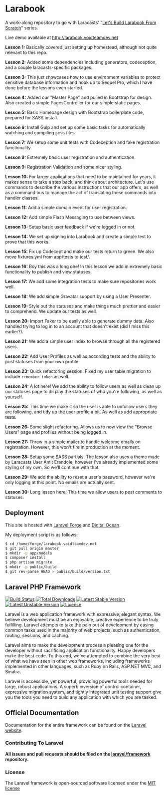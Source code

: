 Larabook
========

A work-along repository to go with Laracasts' "[Let's Build Larabook From Scratch](https://laracasts.com/series/build-a-laravel-app-from-scratch)" series.

Live demo available at http://larabook.voidteamdev.net

**Lesson 1:** Basically covered just setting up homestead, although not quite relevant to this repo.

**Lesson 2:** Added some dependencies including generators, codeception, and a couple laracasts-specific packages.

**Lesson 3:** This just showcases how to use environment variables to protect sensitive database information and hook up to Sequel Pro, which I have done before the lessons even started.

**Lesson 4:** Added our "Master Page" and pulled in Bootstrap for design. Also created a simple PagesController for our simple static pages.

**Lesson 5:** Basic Homepage design with Bootstrap boilerplate code, prepared for SASS install.

**Lesson 6:** Install Gulp and set up some basic tasks for automatically watching and compiling scss files.

**Lesson 7:** We setup some unit tests with Codeception and fake registration functionality.

**Lesson 8:** Extremely basic user registration and authentication.

**Lesson 9:** Registration Validation and some nicer styling.

**Lesson 10:** For larger applications that need to be maintained for years, it makes sense to take a step back, and think about architecture. Let's use commands to describe the various instructions that our app offers, as well as a command bus to manage the act of translating these commands into handler classes.

**Lesson 11:** Add a simple domain event for user registration.

**Lesson 12:** Add simple Flash Messaging to use between views.

**Lesson 13:** Setup basic user feedback if we're logged in or not.

**Lesson 14:** We set up signing into Larabook and create a simple test to prove that this works.

**Lesson 15:** Fix up Codecept and make our tests return to green. We also move fixtures.yml from app/tests to test/.

**Lesson 16:** Boy this was a long one! In this lesson we add in extremely basic functionality to publish and view statuses.

**Lesson 17:** We add some integration tests to make sure repositories work well.

**Lesson 18:** We add simple Gravatar support by using a User Presenter.

**Lesson 19:** Style out the statuses and make things much prettier and easier to comprehend. We update our tests as well.

**Lesson 20:** Import Faker to be easily able to generate dummy data. Also handled trying to log in to an account that doesn't exist (did I miss this earlier?).

**Lesson 21:** We add a simple user index to browse through all the registered users.

**Lesson 22:** Add User Profiles as well as according tests and the ability to post statuses from your own profile.

**Lesson 23:** Quick refactoring session. Fixed my user table migration to include `remember_token` as well.

**Lesson 24:** A lot here! We add the ability to follow users as well as clean up our statuses page to display the statuses of who you're following, as well as yourself.

**Lesson 25:** This time we make it so the user is able to unfollow users they are following, and tidy up the user profile a bit. As well as add appropriate tests.

**Lesson 26:** Some slight refactoring. Allows us to now view the "Browse Users" page and profiles without being logged in.

**Lesson 27:** Threw in a simple mailer to handle welcome emails on registration. However, this won't fire in production at the moment.

**Lesson 28:** Setup some SASS partials. The lesson also uses a theme made by Laracasts User Amit Erandole, however I've already implemented some styling of my own. So we'll continue with that.

**Lesson 29:** We add the ability to reset a user's password, however we're only logging at this point. No emails are actually sent.

**Lesson 30:** Long lesson here! This time we allow users to post comments to statuses.

## Deployment

This site is hosted with [Laravel Forge](https://forge.laravel.com/) and [Digital Ocean](https://www.digitalocean.com/).

My deployment script is as follows:

```sh
$ cd /home/forge/larabook.voidteamdev.net
$ git pull origin master
$ mkdir -p app/models
$ composer install
$ php artisan migrate
$ mkdir -p public/build
$ git rev-parse HEAD > public/build/version.txt
```

## Laravel PHP Framework

[![Build Status](https://travis-ci.org/laravel/framework.svg)](https://travis-ci.org/laravel/framework)
[![Total Downloads](https://poser.pugx.org/laravel/framework/downloads.svg)](https://packagist.org/packages/laravel/framework)
[![Latest Stable Version](https://poser.pugx.org/laravel/framework/v/stable.svg)](https://packagist.org/packages/laravel/framework)
[![Latest Unstable Version](https://poser.pugx.org/laravel/framework/v/unstable.svg)](https://packagist.org/packages/laravel/framework)
[![License](https://poser.pugx.org/laravel/framework/license.svg)](https://packagist.org/packages/laravel/framework)

Laravel is a web application framework with expressive, elegant syntax. We believe development must be an enjoyable, creative experience to be truly fulfilling. Laravel attempts to take the pain out of development by easing common tasks used in the majority of web projects, such as authentication, routing, sessions, and caching.

Laravel aims to make the development process a pleasing one for the developer without sacrificing application functionality. Happy developers make the best code. To this end, we've attempted to combine the very best of what we have seen in other web frameworks, including frameworks implemented in other languages, such as Ruby on Rails, ASP.NET MVC, and Sinatra.

Laravel is accessible, yet powerful, providing powerful tools needed for large, robust applications. A superb inversion of control container, expressive migration system, and tightly integrated unit testing support give you the tools you need to build any application with which you are tasked.

## Official Documentation

Documentation for the entire framework can be found on the [Laravel website](http://laravel.com/docs).

### Contributing To Laravel

**All issues and pull requests should be filed on the [laravel/framework](http://github.com/laravel/framework) repository.**

### License

The Laravel framework is open-sourced software licensed under the [MIT license](http://opensource.org/licenses/MIT)
